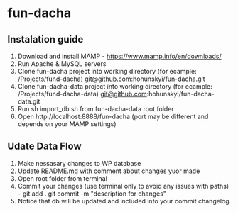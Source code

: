 # fun-dacha


## Instalation guide

1. Download and install MAMP - https://www.mamp.info/en/downloads/
2. Run Apache & MySQL servers
3. Clone fun-dacha project into working directory (for ecample: /Projects/fund-dacha)
git@github.com:hohunskyi/fun-dacha.git
4. Clone  fun-dacha-data project into working directory  (for ecample: /Projects/fund-dacha-data)
git@github.com:hohunskyi/fun-dacha-data.git
5. Run sh import_db.sh from fun-dacha-data root folder
6. Open http://localhost:8888/fun-dacha (port may be different and depends on your MAMP settings)



## Udate Data Flow
1. Make nessasary changes to WP database
2. Update README.md with comment about changes yuor made
3. Open root folder from terminal
4. Commit your changes (use terminal only to avoid any issues with paths) -
git add .
git commit -m "description for changes"
5. Notice that db will be updated and included into your commit changelog.



 
